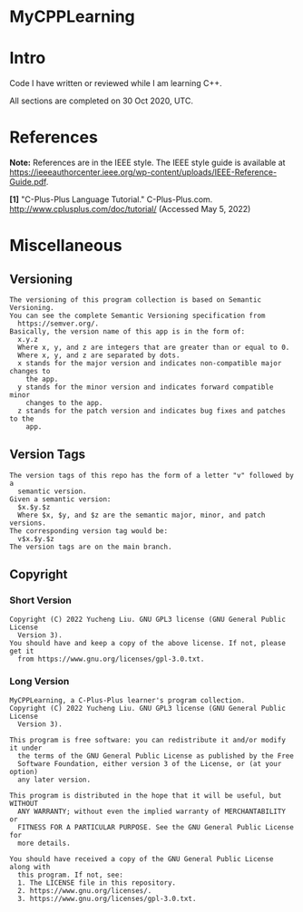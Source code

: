 <!---
Copyright 2022 Yucheng Liu. GNU GPL3 lincense.
GNU GPL3 license copy: https://www.gnu.org/licenses/gpl-3.0.txt
--->

# MyCPPLearning

# Intro

Code I have written or reviewed while I am learning C++.

All sections are completed on 30 Oct 2020, UTC.

# References

**Note:** References are in the IEEE style. The IEEE style guide is available at https://ieeeauthorcenter.ieee.org/wp-content/uploads/IEEE-Reference-Guide.pdf.

**[1]** "C-Plus-Plus Language Tutorial." C-Plus-Plus.com. http://www.cplusplus.com/doc/tutorial/ (Accessed May 5, 2022)

# Miscellaneous
## Versioning

```text
The versioning of this program collection is based on Semantic Versioning.
You can see the complete Semantic Versioning specification from
  https://semver.org/.
Basically, the version name of this app is in the form of:
  x.y.z
  Where x, y, and z are integers that are greater than or equal to 0.
  Where x, y, and z are separated by dots.
  x stands for the major version and indicates non-compatible major changes to
    the app.
  y stands for the minor version and indicates forward compatible minor
    changes to the app.
  z stands for the patch version and indicates bug fixes and patches to the
    app.
```

## Version Tags

```text
The version tags of this repo has the form of a letter "v" followed by a
  semantic version.
Given a semantic version:
  $x.$y.$z
  Where $x, $y, and $z are the semantic major, minor, and patch versions.
The corresponding version tag would be:
  v$x.$y.$z
The version tags are on the main branch.
```

## Copyright
### Short Version

```text
Copyright (C) 2022 Yucheng Liu. GNU GPL3 license (GNU General Public License
  Version 3).
You should have and keep a copy of the above license. If not, please get it
  from https://www.gnu.org/licenses/gpl-3.0.txt.
```

### Long Version

```text
MyCPPLearning, a C-Plus-Plus learner's program collection.
Copyright (C) 2022 Yucheng Liu. GNU GPL3 license (GNU General Public License
  Version 3).

This program is free software: you can redistribute it and/or modify it under
  the terms of the GNU General Public License as published by the Free
  Software Foundation, either version 3 of the License, or (at your option)
  any later version.

This program is distributed in the hope that it will be useful, but WITHOUT
  ANY WARRANTY; without even the implied warranty of MERCHANTABILITY or
  FITNESS FOR A PARTICULAR PURPOSE. See the GNU General Public License for
  more details.

You should have received a copy of the GNU General Public License along with
  this program. If not, see:
  1. The LICENSE file in this repository.
  2. https://www.gnu.org/licenses/.
  3. https://www.gnu.org/licenses/gpl-3.0.txt.
```
